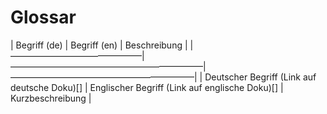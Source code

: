 # Glossar

| Begriff (de) | Begriff (en) | Beschreibung |
|———————————————|——————————————————————|—————————————————————|
| Deutscher Begriff (Link auf deutsche Doku)[] | Englischer Begriff (Link auf englische Doku)[] | Kurzbeschreibung |

